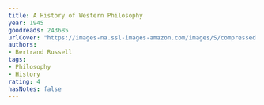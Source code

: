 ```yaml
---
title: A History of Western Philosophy
year: 1945
goodreads: 243685
urlCover: "https://images-na.ssl-images-amazon.com/images/S/compressed.photo.goodreads.com/books/1709106488i/243685.jpg"
authors:
- Bertrand Russell
tags:
- Philosophy
- History
rating: 4
hasNotes: false
---
```

